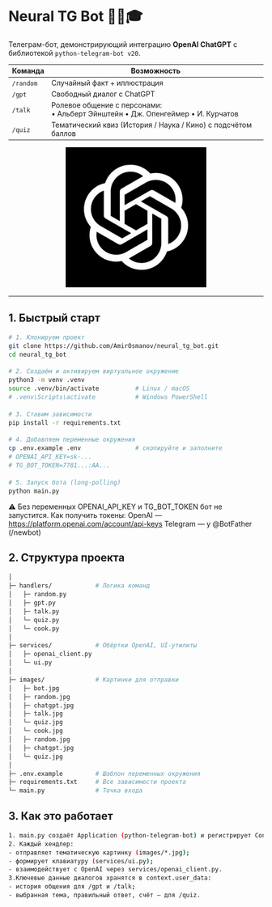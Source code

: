 # Neural TG Bot 🤖🧠🎓
Телеграм-бот, демонстрирующий интеграцию **OpenAI ChatGPT** с библиотекой `python-telegram-bot v20`.

| Команда | Возможность |
|---------|-------------|
| `/random` | Случайный факт + иллюстрация |
| `/gpt`    | Свободный диалог с ChatGPT |
| `/talk`   | Ролевое общение с персонами:<br>• Альберт Эйнштейн  • Дж. Опенгеймер  • И. Курчатов |
| `/quiz`   | Тематический квиз (История / Наука / Кино) с подсчётом баллов |

<p align="center">
  <img src="images/chatgpt.jpg" width="55%" alt="ChatGPT preview">
</p>

---

## 1. Быстрый старт

```bash
# 1. Клонируем проект
git clone https://github.com/AmirOsmanov/neural_tg_bot.git
cd neural_tg_bot

# 2. Создаём и активируем виртуальное окружение
python3 -m venv .venv
source .venv/bin/activate          # Linux / macOS
# .venv\Scripts\activate           # Windows PowerShell

# 3. Ставим зависимости
pip install -r requirements.txt

# 4. Добавляем переменные окружения
cp .env.example .env               # скопируйте и заполните
# OPENAI_API_KEY=sk-...
# TG_BOT_TOKEN=7781...:AA...

# 5. Запуск бота (long-polling)
python main.py
```

⚠️ Без переменных OPENAI_API_KEY и TG_BOT_TOKEN бот не запустится.
Как получить токены:
OpenAI — https://platform.openai.com/account/api-keys
Telegram — у @BotFather (/newbot)

## 2. Структура проекта
```bash
│
├─ handlers/            # Логика команд
│   ├─ random.py
│   ├─ gpt.py
│   ├─ talk.py
│   └─ quiz.py
│   └─ cook.py
│
├─ services/            # Обёртки OpenAI, UI-утилиты
│   ├─ openai_client.py
│   └─ ui.py
│
├─ images/              # Картинки для отправки
│   ├─ bot.jpg
│   ├─ random.jpg
│   ├─ chatgpt.jpg
│   ├─ talk.jpg
│   └─ quiz.jpg
│   └─ cook.jpg
│   ├─ random.jpg
│   ├─ chatgpt.jpg
│   └─ quiz.jpg
│
├─ .env.example         # Шаблон переменных окружения
├─ requirements.txt     # Все зависимости проекта
└─ main.py              # Точка входа
```

## 3. Как это работает
```bash
1. main.py создаёт Application (python-telegram-bot) и регистрирует ConversationHandler-ы.
2. Каждый хендлер:
- отправляет тематическую картинку (images/*.jpg);
- формирует клавиатуру (services/ui.py);
- взаимодействует с OpenAI через services/openai_client.py.
3.Ключевые данные диалогов хранятся в context.user_data:
- история общения для /gpt и /talk;
- выбранная тема, правильный ответ, счёт — для /quiz.
```